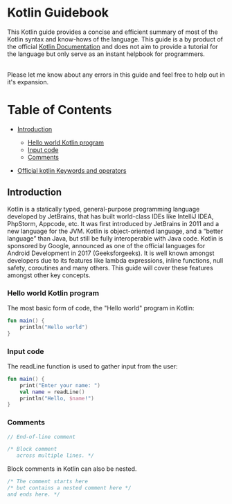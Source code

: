 <h1 id="my-title"> Kotlin Guidebook </h1>
This Kotlin guide provides a concise and efficient summary of most of the Kotlin syntax and know-hows of the language. This guide is a by product of the official <a href="https://kotlinlang.org/docs/home.html"> Kotlin Documentation</a> and does not aim to provide a tutorial for the language but only serve as an instant helpbook for programmers.

<br>Please let me know about any errors in this guide and feel free to help out in it's expansion.</br>

# Table of Contents
- [Introduction](#introduction)
  - [Hello world Kotlin program](#hello-world-kotlin-program)
  - [Input code](#input-code)
  - [Comments](#comments)

- <a href="https://kotlinlang.org/docs/keyword-reference.html">Official kotlin Keywords and operators</a>

## Introduction <a name="introduction"></a>
Kotlin is a statically typed, general-purpose programming language developed by JetBrains, that has built world-class IDEs like IntelliJ IDEA, PhpStorm, Appcode, etc. It was first introduced by JetBrains in 2011 and a new language for the JVM. Kotlin is object-oriented language, and a “better language” than Java, but still be fully interoperable with Java code. Kotlin is sponsored by Google, announced as one of the official languages for Android Development in 2017 (Geeksforgeeks). It is well known amongst developers due to its features like lambda expressions, inline functions, null safety, coroutines and many others. This guide will cover these features amongst other key concepts.

### Hello world Kotlin program <a name="hello-world-kotlin-program"></a>
The most basic form of code, the "Hello world" program in Kotlin:
```kotlin
fun main() {
    println("Hello world")
}
```
### Input code <a name="input-code"></a>
The readLine function is used to gather input from the user:
```kotlin
fun main() {
    print("Enter your name: ")
    val name = readLine()
    println("Hello, $name!")
}
```
### Comments<a name="comments"></a>
```kotlin
// End-of-line comment

/* Block comment
   across multiple lines. */
```
Block comments in Kotlin can also be nested.
```kotlin
/* The comment starts here
/* but contains a nested comment here *⁠/
and ends here. */
```
